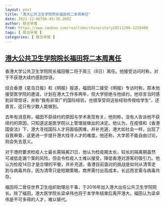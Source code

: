 ```yaml
---
layout: post
title: "港大公共卫生学院院长福田将二本周离任"
date: 2021-12-06T06:45:30.266Z
author: 联合早报
from: https://www.zaobao.com/realtime/china/story20211206-1220400
tags: [ 联合早报 ]
categories: [ 联合早报 ]
---
```

<!--1638789480000-->
[港大公共卫生学院院长福田将二本周离任](https://www.zaobao.com/realtime/china/story20211206-1220400)
------

<div>
<p>香港大学公共卫生学院院长福田敬二将于周三（8日）离任。他接受访问时称，对于不获港大续约感到惊讶。</p><p>综合香港《星岛日报》和《明报》报道，福田将二接受《明报》专访时称，原本他接受医学院的邀请，计划在港大工作多两年，但大学拒绝与他续约，他坦言当时感到非常惊讶，并称“我有非常广的国际经验，也很享受将这些经验传授给学生”，还直言，这只有少数人能做到。</p><p>去年有消息称，福田不获续约的原因与学术表现有关，他则称，没有人告诉他不获续约的原因，只知道这是医学院以上管理层做出的决定。他认为，在疫情和《香港国安法》下，港大寻找国际人才将面临困难，并补充道，港大如社会一样，出现了自我审查，这更进一步提升港大找寻人才的难度。他还称，大学若不能自由讨论，则会失去意义。</p><section id="imu"><div id="dfp-ad-imu1">        </div></section><p>对于港府要求检疫人士最长需隔离21日，他认为检疫期太长，较长的隔离期虽然可减低走漏个案的风险，但会令检疫人士难以接受，降低香港对游客的吸引力。他认为检疫14日才是合理的平衡，并补充道，香港目前面对的挑战是如何从清零走到与病毒共存，因为清零只是短期策略，商界需付出高成本，长远而言需与病毒共存。</p><p>福田将二曾任世界卫生组织助理总干事，于2016年加入港大出任公共卫生学院院长。除了福田，港大医学院长梁卓伟也将于本学年结束后离开港大。福田认为梁卓伟是不可多得的人才，难以替代。</p>      <div class="cx_paywall_placeholder" id="sph_cdp_40"></div>
</div>
